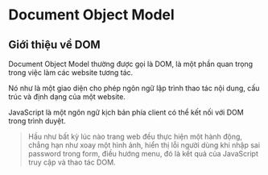 # Document Object Model

## Giới thiệu về DOM

Document Object Model thường được gọi là DOM, là một phần quan trọng trong việc làm các website tương tác.

Nó như là một giao diện cho phép ngôn ngữ lập trình thao tác nội dung, cấu trúc và định dạng của một website.

JavaScript là một ngôn ngữ kịch bản phía client có thể kết nối với DOM trong trình duyệt.
> Hầu như bất kỳ lúc nào trang web đều thực hiện một hành động, chẳng hạn như xoay một hình ảnh, hiển thị lỗi người dùng khi nhập sai password trong form, điều hướng menu, đó là kết quả của JavaScript truy cập và thao tác DOM.
